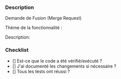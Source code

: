 ### Description
Demande de Fusion (Merge Request)

Thème de la fonctionnalité :

Description:

### Checklist
- [] Est-ce que le code a été vérifié/exécuté ?
- [] J'ai documenté les changements si nécessaire ?
- [] Tous les tests ont réussi ?